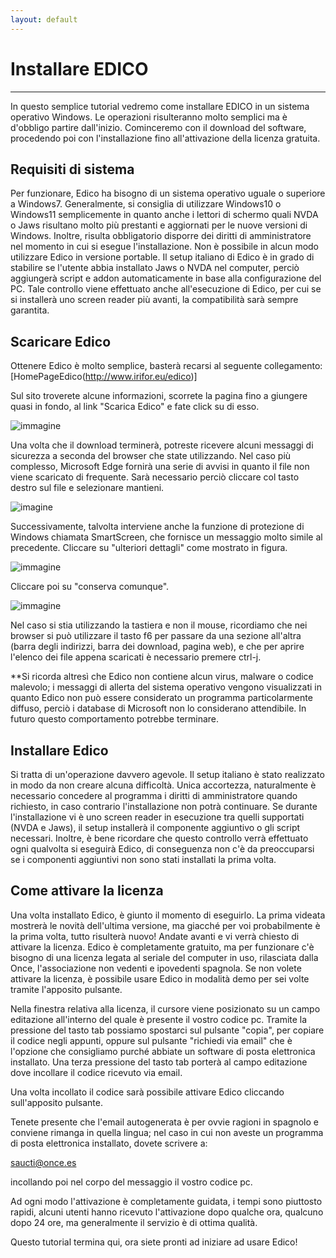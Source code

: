 ```yaml
---
layout: default
---
```


# Installare EDICO
----

In questo semplice tutorial vedremo come installare EDICO in un sistema operativo Windows. Le operazioni risulteranno molto semplici ma è d'obbligo partire dall'inizio. 
Cominceremo con il download del software, procedendo poi con l'installazione fino all'attivazione della licenza gratuita.


## Requisiti di sistema
Per funzionare, Edico ha bisogno di un sistema operativo uguale o superiore a Windows7. Generalmente, si consiglia di utilizzare Windows10 o Windows11 semplicemente in quanto anche i lettori di schermo quali NVDA o Jaws risultano molto più prestanti e aggiornati per le nuove versioni di Windows.
Inoltre, risulta obbligatorio disporre dei diritti di amministratore nel momento in cui si esegue l'installazione.
Non è possibile in alcun modo utilizzare Edico in versione portable.
Il setup italiano di Edico è in grado di stabilire se l'utente abbia installato Jaws o NVDA nel computer, perciò aggiungerà script e addon automaticamente in base alla configurazione del PC.
Tale controllo viene effettuato anche all'esecuzione di Edico, per cui se si installerà uno screen reader più avanti, la compatibilità sarà sempre garantita.

## Scaricare Edico
Ottenere Edico è molto semplice, basterà recarsi al seguente collegamento:
[HomePageEdico(http://www.irifor.eu/edico)]

Sul sito troverete alcune informazioni, scorrete la pagina fino a giungere quasi in fondo, al link "Scarica Edico" e fate click su di esso.

![immagine](https://user-images.githubusercontent.com/16416536/193075008-547da160-3445-4a4b-ab92-9c3ab4e922fd.png)

Una volta che il download terminerà, potreste ricevere alcuni messaggi di sicurezza a seconda del browser che state utilizzando.
Nel caso più complesso, Microsoft Edge fornirà una serie di avvisi in quanto il file non viene scaricato di frequente.
Sarà necessario perciò cliccare col tasto destro sul file e selezionare mantieni.

![imagine](https://user-images.githubusercontent.com/16416536/193112645-7cd7d523-8fd7-4e2e-ba86-f2008694b29f.png)

Successivamente, talvolta interviene anche la funzione di protezione di Windows chiamata SmartScreen, che fornisce un messaggio molto simile al precedente. Cliccare su "ulteriori dettagli" come mostrato in figura.

![immagine](https://user-images.githubusercontent.com/16416536/193113409-8cdee2ba-11d9-4356-8fab-3fb880b242bc.png)

Cliccare poi su "conserva comunque".

![immagine](https://user-images.githubusercontent.com/16416536/193113697-ce9bd916-91b8-4659-917f-e19c27175e40.png)

Nel caso si stia utilizzando la tastiera e non il mouse, ricordiamo che nei browser si può utilizzare il tasto f6 per passare da una sezione all'altra (barra degli indirizzi, barra dei download, pagina web), e che per aprire l'elenco dei file appena scaricati è necessario premere ctrl-j.

**Si ricorda altresì che Edico non contiene alcun virus, malware o codice malevolo; i messaggi di allerta del sistema operativo vengono visualizzati in quanto Edico non può essere considerato un programma particolarmente diffuso, perciò i database di Microsoft non lo considerano attendibile. In futuro questo comportamento potrebbe terminare.

## Installare Edico

Si tratta di un'operazione davvero agevole. Il setup italiano è stato realizzato in modo da non creare alcuna difficoltà.
Unica accortezza, naturalmente è necessario concedere al programma i diritti di amministratore quando richiesto, in caso contrario l'installazione non potrà continuare.
Se durante l'installazione vi è uno screen reader in esecuzione tra quelli supportati (NVDA e Jaws), il setup installerà il componente aggiuntivo o gli script necessari.
Inoltre, è bene ricordare che questo controllo verrà effettuato ogni qualvolta si eseguirà Edico, di conseguenza non c'è da preoccuparsi se i componenti aggiuntivi non sono stati installati la prima volta.

## Come attivare la licenza

Una volta installato Edico, è giunto il momento di eseguirlo.
La prima videata mostrerà le novità dell'ultima versione, ma giacché per voi probabilmente è la prima volta, tutto risulterà nuovo!
Andate avanti e vi verrà chiesto di attivare la licenza.
Edico è completamente gratuito, ma per funzionare c'è bisogno di una licenza legata al seriale del computer in uso, rilasciata dalla Once, l'associazione non vedenti e ipovedenti spagnola.
Se non volete attivare la licenza, è possibile usare Edico in modalità demo per sei volte tramite l'apposito pulsante.

Nella finestra relativa alla licenza, il cursore viene posizionato su un campo editazione all'interno del quale è presente il vostro codice pc.
Tramite la pressione del tasto tab possiamo spostarci sul pulsante "copia", per copiare il codice negli appunti, oppure sul pulsante "richiedi via email" che è l'opzione che consigliamo purché abbiate un software di posta elettronica installato.
Una terza pressione del tasto tab porterà al campo editazione dove incollare il codice ricevuto via email.

Una volta incollato il codice sarà possibile attivare Edico cliccando sull'apposito pulsante.

Tenete presente che l'email autogenerata è per ovvie ragioni in spagnolo e conviene rimanga in quella lingua;  nel caso in cui non aveste un programma di posta elettronica installato, dovete scrivere a:

saucti@once.es

incollando poi nel corpo del messaggio il vostro codice pc.

Ad ogni modo l'attivazione è completamente guidata, i tempi sono piuttosto rapidi, alcuni utenti hanno ricevuto l'attivazione dopo qualche ora, qualcuno dopo 24 ore, ma generalmente il servizio è di ottima qualità.

Questo tutorial termina qui, ora siete pronti ad iniziare ad usare Edico!



